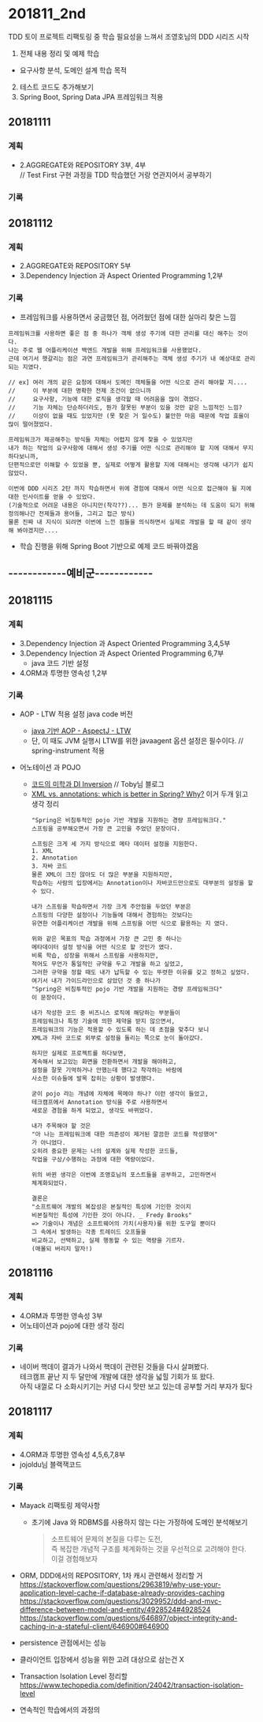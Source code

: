 ﻿# 201811_2nd
TDD 토이 프로젝트 리팩토링 중 학습 필요성을 느껴서 조영호님의 DDD 시리즈 시작
1. 전체 내용 정리 및 예제 학습
 - 요구사항 분석, 도메인 설계 학습 목적 
2. 테스트 코드도 추가해보기
3. Spring Boot, Spring Data JPA 프레임워크 적용

## 20181111
### 계획
* 2.AGGREGATE와 REPOSITORY 3부, 4부  
  // Test First 구현 과정을 TDD 학습했던 거랑 연관지어서 공부하기

### 기록

## 20181112
### 계획
* 2.AGGREGATE와 REPOSITORY 5부  
* 3.Dependency Injection 과 Aspect Oriented Programming 1,2부

### 기록
* 프레임워크를 사용하면서 궁금했던 점, 어려웠던 점에 대한 실마리 찾은 느낌  
```
프레임워크를 사용하면 좋은 점 중 하나가 객체 생성 주기에 대한 관리를 대신 해주는 것이다.
나는 주로 웹 어플리케이션 백엔드 개발을 위해 프레임워크를 사용했었다. 
근데 여기서 헷갈리는 점은 과연 프레임워크가 관리해주는 객체 생성 주기가 내 예상대로 관리 되는 지였다.

// ex] 여러 개의 같은 요청에 대해서 도메인 객체들을 어떤 식으로 관리 해야할 지....
//     이 부분에 대한 명확한 전제 조건이 없으니까
//     요구사항, 기능에 대한 로직을 생각할 때 어려움을 많이 겪었다.  
//     기능 자체는 단순하더라도, 뭔가 잘못된 부분이 있을 것만 같은 느낌적인 느낌?  
//     이상이 없을 때도 있었지만 (못 찾은 거 일수도) 불안한 마음 때문에 작업 효율이 많이 떨어졌었다.

프레임워크가 제공해주는 방식들 자체는 어렵지 않게 찾을 수 있었지만
내가 하는 작업의 요구사항에 대해서 생성 주기를 어떤 식으로 관리해야 할 지에 대해서 무지하다보니까,
단편적으로만 이해할 수 있었을 뿐, 실제로 어떻게 활용할 지에 대해서는 생각해 내기가 쉽지 않았다.

이번에 DDD 시리즈 2탄 까지 학습하면서 위에 경험에 대해서 어떤 식으로 접근해야 될 지에 대한 인사이트를 얻을 수 있었다.  
(기술적으로 어려운 내용은 아니지만(착각??)... 뭔가 문제를 분석하는 데 도움이 되기 위해 정의해나간 전제들과 용어들, 그리고 접근 방식)
물론 진짜 내 지식이 되려면 이번에 느낀 점들을 의식하면서 실제로 개발을 할 때 같이 생각해 봐야겠지만....
```

* 학습 진행을 위해 Spring Boot 기반으로 예제 코드 바꿔야겠음  

## ------------예비군------------

## 20181115
### 계획
* 3.Dependency Injection 과 Aspect Oriented Programming 3,4,5부
* 3.Dependency Injection 과 Aspect Oriented Programming 6,7부  
  * java 코드 기반 설정  
* 4.ORM과 투명한 영속성 1,2부

### 기록
* AOP - LTW 적용 설정 java code 버전  
  * [java 기반 AOP - AspectJ - LTW](https://github.com/ddingcham/ORMWithDDD/commit/20eb282b97d51f46cc172fab5064da8285d8e387)  
  * 단, 이 때도 JVM 실행시 LTW를 위한 javaagent 옵션 설정은 필수이다. // spring-instrument 적용

* 어노테이션 과 POJO
  * [코드의 미학과 DI Inversion](http://toby.epril.com/?p=974) // Toby님 블로그  
  * [XML vs. annotations: which is better in Spring? Why?](https://www.quora.com/XML-vs-annotations-which-is-better-in-Spring-Why)
    이거 두개 읽고 생각 정리
    ```
    "Spring은 비침투적인 pojo 기반 개발을 지원하는 경량 프레임워크다."
    스프링을 공부해오면서 가장 큰 고민을 주었던 문장이다.
    
    스프링은 크게 세 가지 방식으로 메타 데이터 설정을 지원한다.
    1. XML
    2. Annotation
    3. 자바 코드
    물론 XML이 크진 않아도 더 많은 부분을 지원하지만,
    학습하는 사람의 입장에서는 Annotation이나 자바코드만으로도 대부분의 설정을 할 수 있다.
    
    내가 스프링을 학습하면서 가장 크게 주안점을 두었던 부분은
    스프링의 다양한 설정이나 기능들에 대해서 경험하는 것보다는    
    유연한 어플리케이션 개발을 위해 스프링을 어떤 식으로 활용하는 지 였다.
    
    위와 같은 목표의 학습 과정에서 가장 큰 고민 중 하나는
    메타데이터 설정 방식을 어떤 식으로 할 것인가 였다. 
    비록 학습, 성장을 위해서 스프링을 사용하지만,
    적어도 무언가 통일적인 규약을 두고 개발을 하고 싶었고,
    그러한 규약을 정할 때도 내가 납득할 수 있는 뚜렷한 이유를 갖고 정하고 싶었다.
    여기서 내가 가이드라인으로 삼았던 것 중 하나가
    "Spring은 비침투적인 pojo 기반 개발을 지원하는 경량 프레임워크다"
    이 문장이다.
    
    내가 작성한 코드 중 비즈니스 로직에 해당하는 부분들이
    프레임워크나 특정 기술에 의한 제약을 받지 않으면서,
    프레임워크의 기능은 적용할 수 있도록 하는 데 초점을 맞추다 보니
    XML과 자바 코드로 외부로 설정을 돌리는 쪽으로 눈이 돌아갔다.
    
    하지만 실제로 프로젝트를 하다보면,
    계속해서 보고있는 화면을 전환하면서 개발을 해야하고,
    설정을 잘못 기억하거나 안했는데 했다고 착각하는 바람에
    사소한 이슈들에 발목 잡히는 상황이 발생했다.
    
    굳이 pojo 라는 개념에 자체에 목메야 하나? 이런 생각이 들었고,
    테크캠프에서 Annotation 방식을 주로 사용하면서
    새로운 경험을 하게 되었고, 생각도 바뀌었다.
    
    내가 주목해야 할 것은 
    "아 나는 프레임워크에 대한 의존성이 제거된 깔끔한 코드를 작성했어"
    가 아니었다.
    오히려 중요한 문제는 나의 설계와 실제 작성한 코드들,
    작업을 구상/수행하는 과정에 대한 역량이었다. 
    
    위의 바뀐 생각은 이번에 조영호님의 포스트들을 공부하고, 고민하면서
    체계화되었다.
    
    결론은
    "소프트웨어 개발의 복잡성은 본질적인 특성에 기인한 것이지
    비본질적인 특성에 기인한 것이 아니다. _ Fredy Brooks"
    => 기술이나 개념은 소프트웨어의 가치(사용자)를 위한 도구일 뿐이다
    그 속에서 발생하는 각종 트레이드 오프들을
    비교하고, 선택하고, 실제 행동할 수 있는 역량을 기르자.
    (매몰되 버리지 말자!)
    ```

## 20181116
### 계획
* 4.ORM과 투명한 영속성 3부  
* 어노테이션과 pojo에 대한 생각 정리  

### 기록
* 네이버 핵데이 결과가 나와서 핵데이 관련된 것들을 다시 살펴봤다.  
  테크캠프 끝난 지 두 달만에 개발에 대한 생각을 넓힐 기회가 또 왔다.  
  아직 내껄로 다 소화시키기는 커녕 다시 맛만 보고 있는데 공부할 거리 부자가 됬다
  
  
## 20181117
### 계획
* 4.ORM과 투명한 영속성 4,5,6,7,8부  
* jojoldu님 블랙잭코드   

### 기록
* Mayack 리팩토링 제약사항  
  * 초기에 Java 와 RDBMS를 사용하지 않는 다는 가정하에 도메인 분석해보기  
    > 소프트웨어 문제의 본질을 다루는 도전,  
    > 즉 복잡한 개념적 구조를 체계화하는 것을 우선적으로 고려해야 한다.  
    > 이걸 경험해보자

* ORM, DDD에서의 REPOSITORY, 1차 캐시 관련해서 정리할 거
https://stackoverflow.com/questions/2963819/why-use-your-application-level-cache-if-database-already-provides-caching
https://stackoverflow.com/questions/3029952/ddd-and-mvc-difference-between-model-and-entity/4928524#4928524
https://stackoverflow.com/questions/646897/object-integrity-and-caching-in-a-stateful-client/646900#646900
 * persistence 관점에서는 성능
 * 클라이언트 입장에서 성능을 위한 고려 대상으로 삼는건 X

* Transaction Isolation Level 정리할   
https://www.techopedia.com/definition/24042/transaction-isolation-level  

* 연속적인 학습에서의 과정의 
